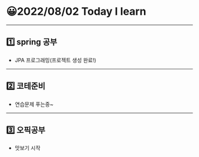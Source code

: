 # 😀2022/08/02 Today I learn
-------------------------
## 1️⃣ spring 공부
  * JPA 프로그래밍(프로젝트 생성 완료!)
------------------------
## 2️⃣ 코테준비
  * 연습문제 푸는중~
-------------------------
## 3️⃣ 오픽공부
  * 맛보기 시작
